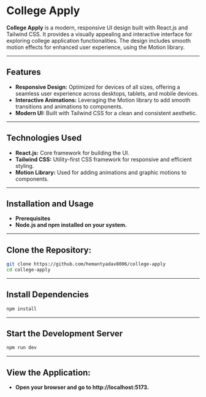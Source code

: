 # College Apply

**College Apply** is a modern, responsive UI design built with React.js and Tailwind CSS. It provides a visually appealing and interactive interface for exploring college application functionalities. The design includes smooth motion effects for enhanced user experience, using the Motion library.

---

## Features

- **Responsive Design:** Optimized for devices of all sizes, offering a seamless user experience across desktops, tablets, and mobile devices.
- **Interactive Animations:** Leveraging the Motion library to add smooth transitions and animations to components.
- **Modern UI:** Built with Tailwind CSS for a clean and consistent aesthetic.

---

## Technologies Used

- **React.js:** Core framework for building the UI.
- **Tailwind CSS:** Utility-first CSS framework for responsive and efficient styling.
- **Motion Library:** Used for adding animations and graphic motions to components.

---

## Installation and Usage

- **Prerequisites**
- **Node.js and npm installed on your system.**

---

## Clone the Repository:

```bash
git clone https://github.com/hemantyadav8006/college-apply
cd college-apply
```

---

## Install Dependencies

```bash
npm install
```

---

## Start the Development Server

```bash
npm run dev
```

---

## View the Application:

- **Open your browser and go to http://localhost:5173.**
